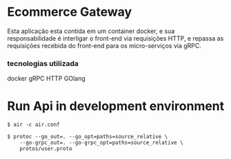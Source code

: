 # Ecommerce Gateway

Esta aplicação esta contida em um container docker,
e sua responsabilidade é interligar o front-end via requisições HTTP,
e repassa as requisições recebida do front-end para os micro-serviços via gRPC.

### tecnologias utilizada
docker
gRPC
HTTP
GOlang




# Run Api in development  environment

```
$ air -c air.conf
```
```
$ protoc --go_out=. --go_opt=paths=source_relative \                
    --go-grpc_out=. --go-grpc_opt=paths=source_relative \
    protos/user.proto
```
